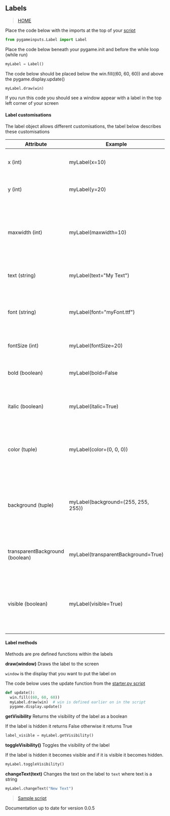 ## Labels

> [HOME](https://captainorigami01.github.io/pygame-inputs/)

Place the code below with the imports at the top of your [script](https://github.com/captainorigami01/pygame-inputs/blob/c1b627e65933d34479a9376751eaf7d4776e48b1/starter.py)
```python
from pygameinputs.Label import Label
```

Place the code below beneath your pygame.init and before the while loop (while run)
```python
myLabel = Label()
```

The code below should be placed below the win.fill((60, 60, 60)) and above the pygame.display.update()
```python
myLabel.draw(win)
```

If you run this code you should see a window appear with a label in the top left corner of your screen

#### Label customisations

The label object allows different customisations, the tabel below describes these customisations

|**Attribute**  | **Example** | **Description** |
|--|--|--|
|x (int) | myLabel(x=10) | Sets the x coordinate on the window |
|y (int) | myLabel(y=20) | Sets the y coordinate on the window |
|maxwidth (int) | myLabel(maxwidth=10)|Sets the maximum width of the text in pixels. If it is 0 then this attribute is ignored|
|text (string)| myLabel(text="My Text")|Sets the text displayed on the label|
|font (string)| myLabel(font="myFont.ttf")|Sets the font on the label. It can use a ttf font or a font such as calibri|
|fontSize (int)|myLabel(fontSize=20)|Sets the size of the font|
|bold (boolean)|myLabel(bold=False|Sets the text to bold when True or regular when False|
|italic (boolean)|myLabel(italic=True)|Sets the font to italic when True or regular when False|
|color (tuple)|myLabel(color=(0, 0, 0))|Takes an RGB colour in a tuple format. In this case I set my font colour to black|
|background (tuple)|myLabel(background=(255, 255, 255))|Takes an RGB colour in a tuple format. In this case I set the background colour to white|
|transparentBackground (boolean)|myLabel(transparentBackground=True)|Whether or not the background should be transparent or not|
|visible (boolean)|myLabel(visible=True)|Whether the label should be displayed or hidden (useful if you want to hide it at some point)|

#### Label methods

Methods are pre defined functions within the labels

**draw(window)**
Draws the label to the screen

`window` is the display that you want to put the label on

The code below uses the update function from the [starter.py script](https://github.com/captainorigami01/pygame-inputs/blob/c1b627e65933d34479a9376751eaf7d4776e48b1/starter.py)

```python
def update():
  win.fill((60, 60, 60))
  myLabel.draw(win)  # win is defined earlier on in the script
  pygame.display.update()
```
**getVisibility**
Returns the visibility of the label as a boolean

If the label is hidden it returns False otherwise it returns True

```python
label_visible = myLabel.getVisibility()
```

**toggleVisibility()**
Toggles the visibility of the label

If the label is hidden it becomes visible and if it is visible it becomes hidden.

```python
myLabel.toggleVisibility()
```

**changeText(text)**
Changes the text on the label to `text` where text is a string

```python
myLabel.changeText("New Text")
```

> [Sample script](https://github.com/captainorigami01/pygame-inputs/blob/gh-pages/label-sample.py)

Documentation up to date for version 0.0.5
